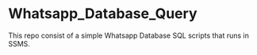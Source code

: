 # Whatsapp_Database_Query
This repo consist of a simple Whatsapp Database SQL scripts that runs in SSMS.
